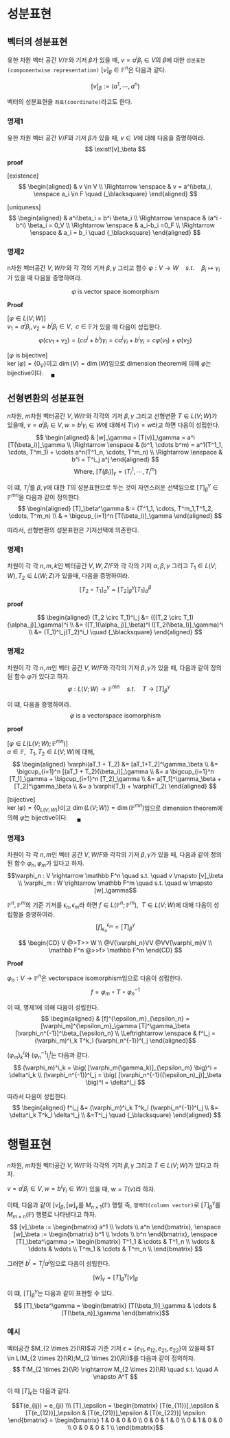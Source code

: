 # 성분표현
## 벡터의 성분표현
유한 차원 벡터 공간 $V / \mathbb F$와 기저 $\beta$가 있을 때, $v = a^i \beta_i \in V$의 $\beta$에 대한 `성분표현(componentwise representation)` $[v]_\beta \in \mathbb F^n$은 다음과 같다.

$$ [v]_\beta := (a^1, \cdots, a^n)$$  

벡터의 성분표현을 `좌표(coordinate)`라고도 한다.

### 명제1
유한 차원 벡터 공간 $V/F$와 기저 $\beta$가 있을 때, $v \in V$에 대해 다음을 증명하여라.
$$ \exist![v]_\beta $$

**proof**

[existence]  
$$ \begin{aligned} & v \in V \\ \Rightarrow \enspace & v = a^i\beta_i, \enspace a_i \in F  \quad {_\blacksquare} \end{aligned} $$

[uniquness]  
$$ \begin{aligned} & a^i\beta_i = b^i \beta_i \\ \Rightarrow \enspace & (a^i - b^i) \beta_i = 0_V \\ \Rightarrow \enspace & a_i-b_i =0_F \\ \Rightarrow \enspace & a_i = b_i \quad {_\blacksquare}  \end{aligned} $$

### 명제2
n차원 벡터공간 $V,W/ \mathbb F$와 각 각의 기저 $\beta,\gamma$ 그리고 함수 $\varphi : V \rightarrow W \quad s.t. \quad \beta_i \mapsto \gamma_i$가 있을 때 다음을 증명하여라.

$$\varphi \text{ is vector space isomorphism}$$

**Proof**

[$\varphi \in L(V; W)$]  
$v_1 = a^i\beta_i, v_2 = b^i\beta_i \in V, \enspace c \in \mathbb F$가 있을 때 다음이 성립한다.
$$ \varphi(cv_1 + v_2) = (ca^i + b^i)\gamma_i = c a^i \gamma_i + b^i \gamma_i = c\varphi(v_1) + \varphi(v_2) $$

[$\varphi$ is bijective]  
$\ker(\varphi) = \{ 0_V \}$이고 $\dim(V) = \dim(W)$임으로 dimension theorem에 의해 $\varphi$는 bijective이다.$\quad {_\blacksquare}$

## 선형변환의 성분표현
$n$차원, $m$차원 벡터공간 $V,W / \mathbb F$와 각각의 기저 $\beta, \gamma$ 그리고 선형변환 $T \in L(V;W)$가 있을때, $v = a^i\beta_i \in V, w = b^i \gamma_i \in W$에 대해서 $T(v)=w$라고 하면 다음이 성립한다.
$$ \begin{aligned} & [w]_\gamma = [T(v)]_\gamma = a^i [T(\beta_i)]_\gamma \\ \Rightarrow \enspace & (b^1, \cdots b^m) = a^1(T^1_1, \cdots, T^m_1) + \cdots a^n(T^1_n, \cdots, T^m_n) \\ \Rightarrow \enspace & b^i = T^i_j a^j \end{aligned} $$
$$ \text{Where, } [T(\beta_i)]_\gamma = ( T^1_i, \cdots, T^m_i ) $$

이 떄, $T^i_j$를 $\beta,\gamma$에 대한 $T$의 성분표현으로 두는 것이 자연스러운 선택임으로 $[T]_\beta^\gamma \in \mathbb F^{mn}$을 다음과 같이 정의한다.
$$ \begin{aligned} [T]_\beta^\gamma &:= (T^1_1, \cdots, T^m_1,T^1_2, \cdots, T^m_n) \\ & = \bigcup_{i=1}^n [T(\beta_i)]_\gamma \end{aligned} $$

따라서, 선형변환의 성분표현은 기저선택에 의존한다.

### 명제1
차원이 각 각 $n,m,k$인 벡터공간 $V,W,Z/F$와 각 각의 기저 $\alpha,\beta,\gamma$ 그리고 $T_1 \in L(V;W), T_2 \in L(W;Z)$가 있을때, 다음을 증명하여라.
$$ [T_2 \circ T_1]^\gamma_\alpha = [T_2]^\gamma_\beta [T_1]^\beta_\alpha $$

**proof**

$$ \begin{aligned} (T_2 \circ T_1)^i_j &= ([(T_2 \circ T_1)(\alpha_j)]_\gamma)^i \\ &= ([T_1(\alpha_j)]_\beta)^l ([T_2(\beta_l)]_\gamma)^i \\ &= (T_1)^l_j(T_2)^i_l \quad {_\blacksquare} \end{aligned} $$

### 명제2
차원이 각 각 $n,m$인 벡터 공간 $V,W/F$와 각각의 기저 $\beta, \gamma$가 있을 때, 다음과 같이 정의된 함수 $\varphi$가 있다고 하자.
$$ \quad \varphi:L(V; W) \rightarrow \mathbb F^{mn} \quad s.t. \quad T \rightarrow [T]^{\gamma}_{\beta} $$

이 떄, 다음을 증명하여라.
$$ \varphi \text{ is a vectorspace isomorphism} $$

**proof**   

[$\varphi \in L(L(V; W); \mathbb F^{mn})$]  
$a \in \mathbb F, \enspace T_1,T_2 \in L(V; W)$에 대해,
$$ \begin{aligned} \varphi(aT_1 + T_2) &= [aT_1+T_2]^\gamma_\beta \\ &= \bigcup_{i=1}^n [(aT_1 + T_2)(\beta_i)]_\gamma \\ &= a \bigcup_{i=1}^n [T_1]_\gamma + \bigcup_{i=1}^n [T_2]_\gamma \\ &= a[T_1]^\gamma_\beta + [T_2]^\gamma_\beta \\ &= a \varphi(T_1) + \varphi(T_2) \end{aligned}  $$

[bijective]  
$\ker(\varphi) = \{ 0_{L(V;W)} \}$이고 $\dim(L(V;W)) = \dim(\mathbb F^{mn})$임으로 dimension theorem에 의해 $\varphi$는 bijective이다. $\quad {_\blacksquare}$

### 명제3
차원이 각 각 $n,m$인 벡터 공간 $V,W/F$와 각각의 기저 $\beta, \gamma$가 있을 때, 다음과 같이 정의된 함수 $\varphi_n,\varphi_m$가 있다고 하자.
$$\varphi_n : V \rightarrow \mathbb F^n \quad s.t. \quad v \mapsto [v]_\beta \\ \varphi_m : W \rightarrow \mathbb F^m \quad s.t. \quad w \mapsto [w]_\gamma$$

$\mathbb F^n,\mathbb F^m$의 기준 기저를 $\epsilon_n,\epsilon_m$라 하면 $f \in L(\mathbb F^n; \mathbb F^m), \enspace T \in L(V; W)$에 대해 다음이 성립함을 증명하여라.
$$ [f]^{\epsilon_m}_{\epsilon_n} = [T]^\gamma_\beta $$

$$ \begin{CD} V @>T>> W \\ @V{\varphi_n}VV @VV{\varphi_m}V \\ \mathbb F^n @>>f> \mathbb F^m  \end{CD} $$

**Proof**

$\varphi_n : V \rightarrow \mathbb F^n$은 vectorspace isomorphism임으로 다음이 성립한다.
$$ f=\varphi_m \circ T \circ \varphi_n^{-1} $$

이 때, 명제1에 의해 다음이 성립한다.
$$ \begin{aligned} & [f]^{\epsilon_m}_{\epsilon_n} = [\varphi_m]^{\epsilon_m}_\gamma [T]^\gamma_\beta [\varphi_n^{-1}]^\beta_{\epsilon_n} \\ \Leftrightarrow \enspace & f^i_j = (\varphi_m)^i_k T^k_l (\varphi_n^{-1})^l_j \end{aligned}$$

$(\varphi_m)^i_k$와 $(\varphi_n^{-1})^l_j$는 다음과 같다.
$$ (\varphi_m)^i_k = \big( [\varphi_m(\gamma_k)]_{\epsilon_m} \big)^i = \delta^i_k \\ (\varphi_n^{-1})^l_j = \big( [\varphi_n^{-1}((\epsilon_n)_j)]_\beta \big)^l = \delta^l_j $$

따라서 다음이 성립한다.
$$ \begin{aligned} f^i_j &= (\varphi_m)^i_k T^k_l (\varphi_n^{-1})^l_j \\ &= \delta^i_k T^k_l \delta^l_j \\ &=T^i_j \quad {_\blacksquare} \end{aligned}  $$

# 행렬표현
$n$차원, $m$차원 벡터공간 $V,W / \mathbb F$와 각각의 기저 $\beta, \gamma$ 그리고 $T \in L(V;W)$가 있다고 하자.

$v = a^i\beta_i \in V, w = b^i \gamma_i \in W$가 있을 때, $w=T(v)$라 하자.

이때, 다음과 같이 $[v]_\beta, [w]_\gamma$를 $M _{n \times 1}(\mathbb F)$ 행렬 즉, `열벡터(column vector)`로 $[T]_\beta^\gamma$를 $M _{m \times n}(\mathbb F)$ 행렬로 나타낸다고 하자.
$$ [v]_\beta := \begin{bmatrix} a^1 \\ \vdots \\ a^n \end{bmatrix}, \enspace [w]_\beta := \begin{bmatrix} b^1 \\ \vdots \\ b^n \end{bmatrix}, \enspace [T]_\beta^\gamma := \begin{bmatrix} T^1_1 & \cdots & T^1_n \\ \vdots & \ddots & \vdots \\ T^m_1 & \cdots & T^m_n \\ \end{bmatrix} $$  

그러면 $b^i = T^i_j a^j$임으로 다음이 성립한다.
$$ [w]_\gamma = [T]_\beta^\gamma [v]_\beta $$

이 떄, $[T]_\beta^\gamma$는 다음과 같이 표현할 수 있다.
$$ [T]_\beta^\gamma = \begin{bmatrix} [T(\beta_1)]_\gamma & \cdots & [T(\beta_n)]_\gamma \end{bmatrix}$$

### 예시
벡터공간 $M_{2 \times 2}(\R)$과 기준 기저 $\epsilon=\{e_{11},e_{12},e_{21},e_{22} \}$이 있을때 $T \in L(M_{2 \times 2}(\R);M_{2 \times 2}(\R))$를 다음과 같이 정의하자.
$$ T:M_{2 \times 2}(\R) \rightarrow M_{2 \times 2}(\R) \quad s.t. \quad A \mapsto A^T $$
  
이 때 $[T]_\epsilon$는 다음과 같다.

$$T(e_{ij}) = e_{ji} \\\ [T]_\epsilon = \begin{bmatrix} [T(e_{11})]_\epsilon & [T(e_{12})]_\epsilon & [T(e_{21})]_\epsilon & [T(e_{22})] \epsilon \end{bmatrix} = \begin{bmatrix} 1 & 0 & 0 & 0 \\ 0 & 0 & 1 & 0 \\ 0 & 1 & 0 & 0 \\ 0 & 0 & 0 & 1 \\ \end{bmatrix}$$